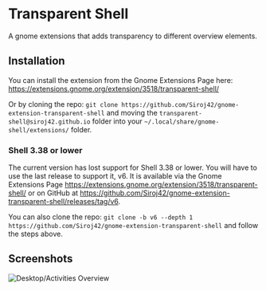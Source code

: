 # Transparent Shell

A gnome extensions that adds transparency to different overview elements.

## Installation

You can install the extension from the Gnome Extensions Page here: https://extensions.gnome.org/extension/3518/transparent-shell/

Or by cloning the repo: `git clone https://github.com/Siroj42/gnome-extension-transparent-shell` and moving the `transparent-shell@siroj42.github.io` folder into your `~/.local/share/gnome-shell/extensions/` folder.

### Shell 3.38 or lower

The current version has lost support for Shell 3.38 or lower. You will have to use the last release to support it, v6. It is available via the Gnome Extensions Page https://extensions.gnome.org/extension/3518/transparent-shell/ or on GitHub at https://github.com/Siroj42/gnome-extension-transparent-shell/releases/tag/v6.

You can also clone the repo: `git clone -b v6 --depth 1 https://github.com/Siroj42/gnome-extension-transparent-shell` and follow the steps above.

## Screenshots

![Desktop/Activities Overview](./screenshots/transparent-shell-42.gif)
